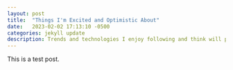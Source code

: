 ```yaml
---
layout: post
title:  "Things I'm Excited and Optimistic About"
date:   2023-02-02 17:13:10 -0500
categories: jekyll update
description: Trends and technologies I enjoy following and think will positively impact the future.
---
```

This is a test post.
